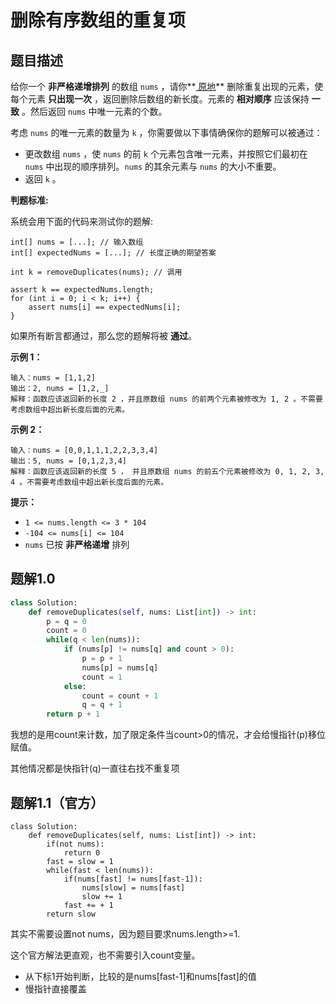 # 删除有序数组的重复项

## 题目描述

给你一个 **非严格递增排列** 的数组 `nums` ，请你**[ 原地](http://baike.baidu.com/item/原地算法)** 删除重复出现的元素，使每个元素 **只出现一次** ，返回删除后数组的新长度。元素的 **相对顺序** 应该保持 **一致** 。然后返回 `nums` 中唯一元素的个数。

考虑 `nums` 的唯一元素的数量为 `k` ，你需要做以下事情确保你的题解可以被通过：

- 更改数组 `nums` ，使 `nums` 的前 `k` 个元素包含唯一元素，并按照它们最初在 `nums` 中出现的顺序排列。`nums` 的其余元素与 `nums` 的大小不重要。
- 返回 `k` 。

**判题标准:**

系统会用下面的代码来测试你的题解:

```
int[] nums = [...]; // 输入数组
int[] expectedNums = [...]; // 长度正确的期望答案

int k = removeDuplicates(nums); // 调用

assert k == expectedNums.length;
for (int i = 0; i < k; i++) {
    assert nums[i] == expectedNums[i];
}
```

如果所有断言都通过，那么您的题解将被 **通过**。

 

**示例 1：**

```
输入：nums = [1,1,2]
输出：2, nums = [1,2,_]
解释：函数应该返回新的长度 2 ，并且原数组 nums 的前两个元素被修改为 1, 2 。不需要考虑数组中超出新长度后面的元素。
```

**示例 2：**

```
输入：nums = [0,0,1,1,1,2,2,3,3,4]
输出：5, nums = [0,1,2,3,4]
解释：函数应该返回新的长度 5 ， 并且原数组 nums 的前五个元素被修改为 0, 1, 2, 3, 4 。不需要考虑数组中超出新长度后面的元素。
```

 

**提示：**

- `1 <= nums.length <= 3 * 104`
- `-104 <= nums[i] <= 104`
- `nums` 已按 **非严格递增** 排列

## 题解1.0

```python
class Solution:
    def removeDuplicates(self, nums: List[int]) -> int:
        p = q = 0
        count = 0
        while(q < len(nums)):
            if (nums[p] != nums[q] and count > 0):
                p = p + 1
                nums[p] = nums[q]
                count = 1
            else:
                count = count + 1
                q = q + 1
        return p + 1
```

我想的是用count来计数，加了限定条件当count>0的情况，才会给慢指针(p)移位赋值。

其他情况都是快指针(q)一直往右找不重复项



## 题解1.1（官方）

```python3
class Solution:
    def removeDuplicates(self, nums: List[int]) -> int:
        if(not nums):
            return 0
        fast = slow = 1
        while(fast < len(nums)):
            if(nums[fast] != nums[fast-1]):
                nums[slow] = nums[fast]
                slow += 1
            fast += + 1
        return slow 

```

其实不需要设置not nums，因为题目要求nums.length>=1.

这个官方解法更直观，也不需要引入count变量。

- 从下标1开始判断，比较的是nums[fast-1]和nums[fast]的值
- 慢指针直接覆盖